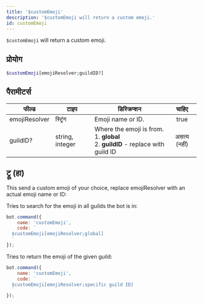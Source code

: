 ```yaml
---
title: '$customEmoji'
description: '$customEmoji will return a custom emoji.'
id: customEmoji
---
```


`$customEmoji` will return a custom emoji.

## प्रोयोग

```php
$customEmoji[emojiResolver;guildID?]
```

## पैरामीटर्स

| फील्ड         | टाइप            | डिस्क्रिप्शन                                                                                            |    चाहिए     |
| ------------- | --------------- | ------------------------------------------------------------------------------------------------------- |:------------:|
| emojiResolver | स्ट्रिंग        | Emoji name or ID.                                                                                       |     true     |
| guildID?      | string, integer | Where the emoji is from. <br /> 1. **global** <br /> 2. **guildID** - replace with guild ID | असत्य (नहीं) |

## ट्रू (हा)

This send a custom emoji of your choice, replace emojiResolver with an actual emoji name or ID:

Tries to search for the emoji in all guilds the bot is in:
```javascript
bot.command({
    name: 'customEmoji',
    code: `
  $customEmoji[emojiResolver;global]
  `
});
```

Tries to return the emoji of the given guild:
```javascript
bot.command({
    name: 'customEmoji',
    code: `
  $customEmoji[emojiResolver;specific guild ID]
  `
});
```
